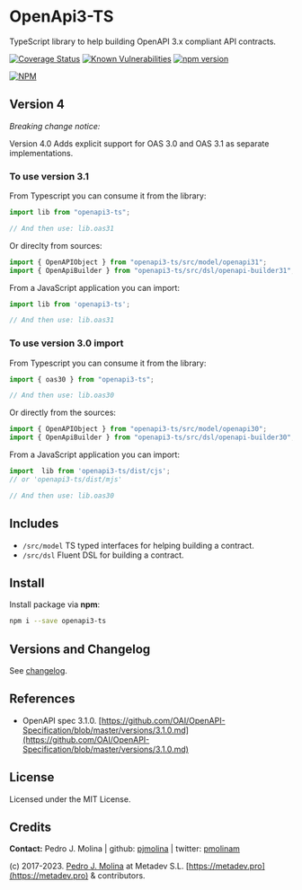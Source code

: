 # OpenApi3-TS

TypeScript library to help building OpenAPI 3.x compliant API contracts.

[![Coverage Status](https://coveralls.io/repos/github/metadevpro/openapi3-ts/badge.svg?branch=master)](https://coveralls.io/github/metadevpro/openapi3-ts?branch=master)
[![Known Vulnerabilities](https://snyk.io/test/github/metadevpro/openapi3-ts/badge.svg?targetFile=package.json)](https://snyk.io/test/github/metadevpro/openapi3-ts?targetFile=package.json)
[![npm version](https://badge.fury.io/js/openapi3-ts.svg)](http://badge.fury.io/js/openapi3-ts)

[![NPM](https://nodei.co/npm/openapi3-ts.png?downloads=true&downloadRank=true&stars=true)](https://nodei.co/npm/openapi3-ts/)

## Version 4

*Breaking change notice:*

Version 4.0 Adds explicit support for OAS 3.0 and OAS 3.1 as separate implementations.

### To use version 3.1

From Typescript you can consume it from the library:

```typescript
import lib from "openapi3-ts"; 

// And then use: lib.oas31
```

Or direclty from sources:

```typescript
import { OpenAPIObject } from "openapi3-ts/src/model/openapi31"; 
import { OpenApiBuilder } from "openapi3-ts/src/dsl/openapi-builder31"; 
```

From a JavaScript application you can import:

```javascript
import lib from 'openapi3-ts';

// And then use: lib.oas31 
```

### To use version 3.0 import

From Typescript you can consume it from the library:

```typescript
import { oas30 } from "openapi3-ts"; 

// And then use: lib.oas30
```

Or directly from the sources:

```typescript
import { OpenAPIObject } from "openapi3-ts/src/model/openapi30"; 
import { OpenApiBuilder } from "openapi3-ts/src/dsl/openapi-builder30"; 
```

From a JavaScript application you can import:

```javascript
import  lib from 'openapi3-ts/dist/cjs';
// or 'openapi3-ts/dist/mjs'

// And then use: lib.oas30
```

## Includes

* `/src/model` TS typed interfaces for helping building a contract.
* `/src/dsl` Fluent DSL for building a contract.

## Install

Install package via **npm**:

```bash
npm i --save openapi3-ts
```

## Versions and Changelog

See [changelog](Changelog.md).

## References

* OpenAPI spec 3.1.0. [https://github.com/OAI/OpenAPI-Specification/blob/master/versions/3.1.0.md](https://github.com/OAI/OpenAPI-Specification/blob/master/versions/3.1.0.md)

## License

Licensed under the MIT License.

## Credits

**Contact:** Pedro J. Molina | github: [pjmolina](https://github.com/pjmolina) | twitter: [pmolinam](https://twitter.com/pmolinam)

(c) 2017-2023. [Pedro J. Molina](http://pjmolina.com) at Metadev S.L. [https://metadev.pro](https://metadev.pro) & contributors.
